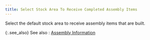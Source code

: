 ```yaml
---
title: Select Stock Area To Receive Completed Assembly Items
---
```



Select the default stock area to receive assembly items that are built.


{:.see_also}
See also
: [Assembly  Information](JavaScript:RelatedTopics1.Click())<!--Metadata type="DesignerControl" startspan
<object CLASSID="clsid:ADB880A6-D8FF-11CF-9377-00AA003B7A11"
	ID=RelatedTopics1
	TYPE="application/x-oleobject">
</object>-->

<object classid="clsid:ADB880A6-D8FF-11CF-9377-00AA003B7A11" id="RelatedTopics1" type="application/x-oleobject"> 
 <param name="Command" value="Related Topics">
<param name="Window" value="second">
<param name="Item1" value="Assembly Information;{{site.sc_chm}}/misc/stock_transfer_information_assembly.html">
</object><!--Metadata type="DesignerControl" endspan-->
